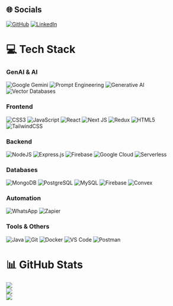 ## 🌐 Socials
[![GitHub](https://img.shields.io/badge/GitHub-%23121011.svg?logo=GitHub&logoColor=white)](https://github.com/Shubhamkanskar)
[![LinkedIn](https://img.shields.io/badge/LinkedIn-%230077B5.svg?logo=linkedin&logoColor=white)](https://linkedin.com/in/shubham-kanaskar-237280157)

# 💻 Tech Stack









### GenAI & AI
![Google Gemini](https://img.shields.io/badge/Google%20Gemini-8E75B2?style=flat-square&logo=google&logoColor=white)
![Prompt Engineering](https://img.shields.io/badge/Prompt%20Engineering-FF9900?style=flat-square&logo=openai&logoColor=white)
![Generative AI](https://img.shields.io/badge/Generative%20AI-FF6B6B?style=flat-square&logo=google&logoColor=white)
![Vector Databases](https://img.shields.io/badge/Vector%20DB-4285F4?style=flat-square&logo=redis&logoColor=white)


### Frontend
![CSS3](https://img.shields.io/badge/css3-%231572B6.svg?style=flat-square&logo=css3&logoColor=white)
![JavaScript](https://img.shields.io/badge/javascript-%23323330.svg?style=flat-square&logo=javascript&logoColor=%23F7DF1E)
![React](https://img.shields.io/badge/react-%2320232a.svg?style=flat-square&logo=react&logoColor=%2361DAFB)
![Next JS](https://img.shields.io/badge/Next.js-000000?style=flat-square&logo=next.js&logoColor=white)
![Redux](https://img.shields.io/badge/redux-%23593d88.svg?style=flat-square&logo=redux&logoColor=white)
![HTML5](https://img.shields.io/badge/html5-%23E34F26.svg?style=flat-square&logo=html5&logoColor=white)
![TailwindCSS](https://img.shields.io/badge/tailwindcss-%2338B2AC.svg?style=flat-square&logo=tailwind-css&logoColor=white)

### Backend
![NodeJS](https://img.shields.io/badge/node.js-6DA55F?style=flat-square&logo=node.js&logoColor=white)
![Express.js](https://img.shields.io/badge/express.js-%23404d59.svg?style=flat-square&logo=express&logoColor=white)
![Firebase](https://img.shields.io/badge/firebase-%23039BE5.svg?style=flat-square&logo=firebase)
![Google Cloud](https://img.shields.io/badge/Google%20Cloud-%234285F4.svg?style=flat-square&logo=google-cloud&logoColor=white)
![Serverless](https://img.shields.io/badge/serverless-1.0-FD5750.svg?style=flat-square&logo=serverless&logoColor=white)

### Databases
![MongoDB](https://img.shields.io/badge/MongoDB-%234ea94b.svg?style=flat-square&logo=mongodb&logoColor=white)
![PostgreSQL](https://img.shields.io/badge/PostgreSQL-316192?style=flat-square&logo=postgresql&logoColor=white)
![MySQL](https://img.shields.io/badge/mysql-%2300f.svg?style=flat-square&logo=mysql&logoColor=white)
![Firebase](https://img.shields.io/badge/firebase-%23039BE5.svg?style=flat-square&logo=firebase)
![Convex](https://img.shields.io/badge/Convex-121212?style=flat-square&logo=convex&logoColor=white)

### Automation
![WhatsApp](https://img.shields.io/badge/WhatsApp-25D366?style=flat-square&logo=whatsapp&logoColor=white)
![Zapier](https://img.shields.io/badge/Zapier-FF4A00?style=flat-square&logo=zapier&logoColor=white)

### Tools & Others
![Java](https://img.shields.io/badge/java-%23ED8B00.svg?style=flat-square&logo=java&logoColor=white)
![Git](https://img.shields.io/badge/git-%23F05032.svg?style=flat-square&logo=git&logoColor=white)
![Docker](https://img.shields.io/badge/docker-%230db7ed.svg?style=flat-square&logo=docker&logoColor=white)
![VS Code](https://img.shields.io/badge/VS%20Code-007ACC?style=flat-square&logo=visual-studio-code&logoColor=white)
![Postman](https://img.shields.io/badge/Postman-FF6C37?style=flat-square&logo=postman&logoColor=white)

# 📊 GitHub Stats
![](https://github-readme-stats.vercel.app/api?username=Shubhamkanskar&theme=radical&hide_border=false&include_all_commits=false&count_private=false)
<br/>
![](https://github-readme-streak-stats.herokuapp.com/?user=Shubhamkanskar&theme=radical&hide_border=false)
<br/>
![](https://github-readme-stats.vercel.app/api/top-langs/?username=Shubhamkanskar&theme=radical&hide_border=false&include_all_commits=false&count_private=false&layout=compact)
